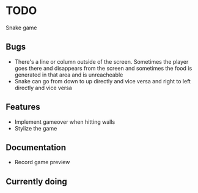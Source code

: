 # TODO

Snake game

## Bugs
* There's a line or column outside of the screen. Sometimes the player goes there and disappears from the screen and sometimes the food is generated in that area and is unreacheable
* Snake can go from down to up directly and vice versa and right to left directly and vice versa


## Features
* Implement gameover when hitting walls
* Stylize the game

## Documentation 
* Record game preview

## Currently doing
